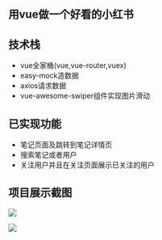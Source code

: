 ## 用vue做一个好看的小红书

## 技术栈
- vue全家桶(vue,vue-router,vuex)
- easy-mock造数据
- axios请求数据
- vue-awesome-swiper组件实现图片滑动

## 已实现功能
- 笔记页面及跳转到笔记详情页
- 搜索笔记或者用户
- 关注用户并且在关注页面展示已关注的用户

## 项目展示截图

![](https://sfault-image.b0.upaiyun.com/781/554/781554224-5aaf430f7dd8a_articlex)


![](https://sfault-image.b0.upaiyun.com/380/998/3809983367-5aaf433767994_articlex)
